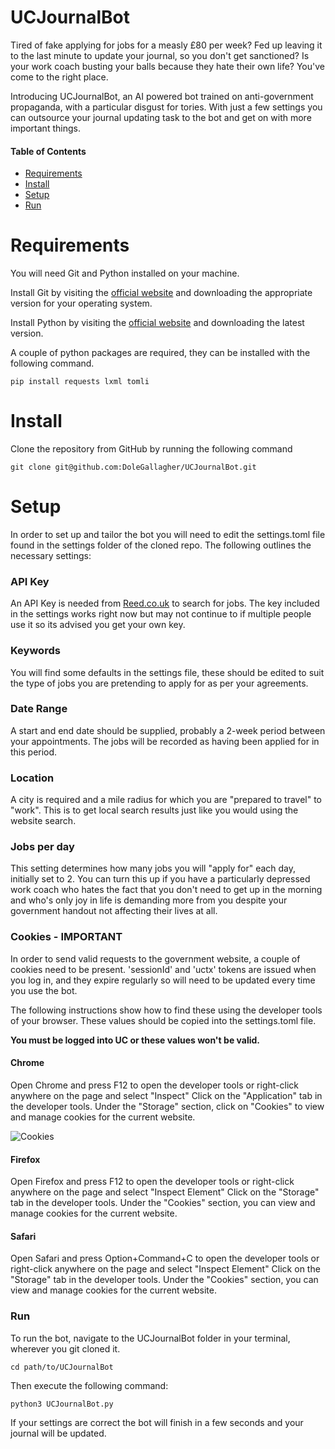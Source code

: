 # UCJournalBot
Tired of fake applying for jobs for a measly £80 per week? Fed up leaving it to the last minute to update your journal, so you don't get sanctioned? Is your work coach busting your balls because they hate their own life? You've come to the right place.

Introducing UCJournalBot, an AI powered bot trained on anti-government propaganda, with a particular disgust for tories. With just a few settings you can outsource your journal updating task to the bot and get on with more important things.

#### Table of Contents
- [Requirements](#requirements)
- [Install](#install)
- [Setup](#setup)
- [Run](#run)

# Requirements
You will need Git and Python installed on your machine.

Install Git by visiting the [official website](https://git-scm.com/downloads) and downloading the appropriate version for your operating system.

Install Python by visiting the [official website](https://www.python.org/downloads/) and downloading the latest version.

A couple of python packages are required, they can be installed with the following command.

```
pip install requests lxml tomli
```

# Install
Clone the repository from GitHub by running the following command

```
git clone git@github.com:DoleGallagher/UCJournalBot.git
```

# Setup
In order to set up and tailor the bot you will need to edit the settings.toml file found in the settings folder of the cloned repo. The following outlines the necessary settings:

### API Key
An API Key is needed from [Reed.co.uk](https://www.reed.co.uk/developers/jobseeker) to search for jobs. The key included in the settings works right now but may not continue to if multiple people use it so its advised you get your own key.

### Keywords
You will find some defaults in the settings file, these should be edited to suit the type of jobs you are pretending to apply for as per your agreements.

### Date Range
A start and end date should be supplied, probably a 2-week period between your appointments. The jobs will be recorded as having been applied for in this period.

### Location
A city is required and a mile radius for which you are "prepared to travel" to "work". This is to get local search results just like you would using the website search.

### Jobs per day
This setting determines how many jobs you will "apply for" each day, initially set to 2. You can turn this up if you have a particularly depressed work coach who hates the fact that you don't need to get up in the morning and who's only joy in life is demanding more from you despite your government handout not affecting their lives at all.

### Cookies - IMPORTANT
In order to send valid requests to the government website, a couple of cookies need to be present. 'sessionId' and 'uctx' tokens are issued when you log in, and they expire regularly so will need to be updated every time you use the bot.

The following instructions show how to find these using the developer tools of your browser. These values should be copied into the settings.toml file.

**You must be logged into UC or these values won't be valid.**

#### Chrome

Open Chrome and press F12 to open the developer tools or right-click anywhere on the page and select "Inspect"
Click on the "Application" tab in the developer tools. Under the "Storage" section, click on "Cookies" to view and manage cookies for the current website.

![Cookies](https://i.postimg.cc/1tfPD3YY/cookies.png)

#### Firefox

Open Firefox and press F12 to open the developer tools or right-click anywhere on the page and select "Inspect Element"
Click on the "Storage" tab in the developer tools.
Under the "Cookies" section, you can view and manage cookies for the current website.

#### Safari

Open Safari and press Option+Command+C to open the developer tools or right-click anywhere on the page and select "Inspect Element"
Click on the "Storage" tab in the developer tools.
Under the "Cookies" section, you can view and manage cookies for the current website.



### Run
To run the bot, navigate to the UCJournalBot folder in your terminal, wherever you git cloned it.

```
cd path/to/UCJournalBot
```

Then execute the following command:
```
python3 UCJournalBot.py
```

If your settings are correct the bot will finish in a few seconds and your journal will be updated.